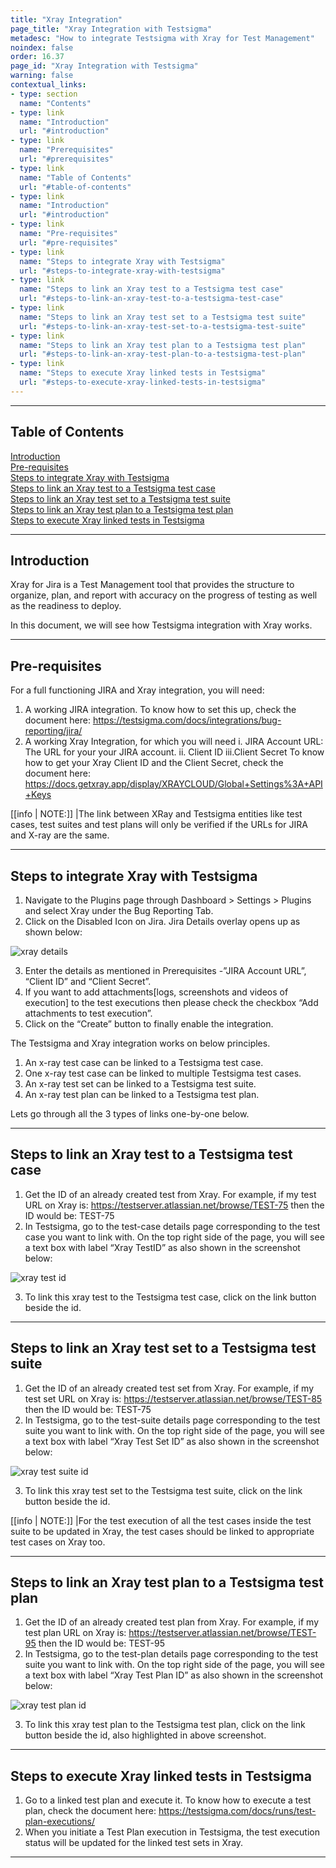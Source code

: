 ```yaml
---
title: "Xray Integration"
page_title: "Xray Integration with Testsigma"
metadesc: "How to integrate Testsigma with Xray for Test Management"
noindex: false
order: 16.37
page_id: "Xray Integration with Testsigma"
warning: false
contextual_links:
- type: section
  name: "Contents"
- type: link
  name: "Introduction"
  url: "#introduction"
- type: link
  name: "Prerequisites"
  url: "#prerequisites"
- type: link
  name: "Table of Contents"
  url: "#table-of-contents"
- type: link
  name: "Introduction"
  url: "#introduction"
- type: link
  name: "Pre-requisites"
  url: "#pre-requisites"
- type: link
  name: "Steps to integrate Xray with Testsigma"
  url: "#steps-to-integrate-xray-with-testsigma"
- type: link
  name: "Steps to link an Xray test to a Testsigma test case"
  url: "#steps-to-link-an-xray-test-to-a-testsigma-test-case"
- type: link
  name: "Steps to link an Xray test set to a Testsigma test suite"
  url: "#steps-to-link-an-xray-test-set-to-a-testsigma-test-suite"
- type: link
  name: "Steps to link an Xray test plan to a Testsigma test plan"
  url: "#steps-to-link-an-xray-test-plan-to-a-testsigma-test-plan"
- type: link
  name: "Steps to execute Xray linked tests in Testsigma"
  url: "#steps-to-execute-xray-linked-tests-in-testsigma"
---
```


---
## **Table of Contents**

[Introduction](https://testsigma.com/docs/integrations/bug-reporting/xray/#introduction)<br>
[Pre-requisites](#pre-requisites)<br>
[Steps to integrate Xray with Testsigma](https://testsigma.com/docs/integrations/bug-reporting/xray/#steps-to-integrate-xray-with-testsigma)<br>
[Steps to link an Xray test to a Testsigma test case](https://testsigma.com/docs/integrations/bug-reporting/xray/#steps-to-link-an-xray-test-to-a-testsigma-test-case)<br>
[Steps to link an Xray test set to a Testsigma test suite](https://testsigma.com/docs/integrations/bug-reporting/xray/#steps-to-link-an-xray-test-set-to-a-testsigma-test-suite)<br>
[Steps to link an Xray test plan to a Testsigma test plan](https://testsigma.com/docs/integrations/bug-reporting/xray/#steps-to-link-an-xray-test-plan-to-a-testsigma-test-plan)<br>
[Steps to execute Xray linked tests in Testsigma](https://testsigma.com/docs/integrations/bug-reporting/xray/#steps-to-execute-xray-linked-tests-in-testsigma)<br>

---
 
 
## **Introduction**
 
Xray for Jira is a Test Management tool that provides the structure to organize, plan, and report with accuracy on the progress of testing as well as the readiness to deploy.
 
In this document, we will see how Testsigma integration  with Xray works.

---
 
## **Pre-requisites**
 
For a full functioning JIRA and Xray integration, you will need:
1. A working JIRA integration. To know how to set this up, check the document here: https://testsigma.com/docs/integrations/bug-reporting/jira/
2. A working Xray Integration, for which you will need
  i.  JIRA Account URL: The URL for your your JIRA account.
  ii. Client ID
  iii.Client Secret
To know how to get your Xray Client ID and the Client Secret, check the document here: https://docs.getxray.app/display/XRAYCLOUD/Global+Settings%3A+API+Keys 
 
 
[[info | NOTE:]]
|The link between XRay and Testsigma entities like test cases, test suites and test plans will only be verified if the URLs for JIRA and X-ray are the same. 

---
 
## **Steps to integrate Xray with Testsigma**  
 
1. Navigate to the Plugins page through Dashboard > Settings > Plugins and select Xray under the Bug Reporting Tab.
2. Click on the Disabled Icon on Jira. Jira Details overlay opens up as shown below:
 
![xray details](https://s3.amazonaws.com/static-docs.testsigma.com/new_images/integrations/bug-reporting/xray/xray-details.png)

3. Enter the details as mentioned in Prerequisites -”JIRA Account URL”, “Client ID” and “Client Secret”. 
4. If you want to add attachments[logs, screenshots and videos of execution] to the test executions then please check the checkbox “Add attachments to test execution”.
5. Click on the “Create” button to finally enable the integration.
 
The Testsigma and Xray integration works on below principles.
 
1. An x-ray test case can be linked to a Testsigma test case.
2. One x-ray test case can be linked to multiple Testsigma test cases. 
3. An x-ray test set can be linked to a Testsigma test suite.
4. An x-ray test plan can be linked to a Testsigma test plan.
 
Lets go through all the 3 types of links one-by-one below.

---
 
## **Steps to link an Xray test to a Testsigma test case**

1. Get the ID of an already created test from Xray. For example, if my test URL on Xray is: https://testserver.atlassian.net/browse/TEST-75 then the ID would be: TEST-75
2. In Testsigma, go to the test-case details page corresponding to the test case you want to link with. On the top right side of the page, you will see a text box with label “Xray TestID” as also shown in the screenshot below: 
 
![xray test id](https://s3.amazonaws.com/static-docs.testsigma.com/new_images/integrations/bug-reporting/xray/xray-test-id.png)

3. To link this xray test to the Testsigma test case, click on the link button beside the id.
 
---
 
## **Steps to link an Xray test set to a Testsigma test suite**

1. Get the ID of an already created test set from Xray. For example, if my test set URL on Xray is: https://testserver.atlassian.net/browse/TEST-85  then the ID would be: TEST-75
2. In Testsigma, go to the test-suite details page corresponding to the test suite you want to link with. On the top right side of the page, you will see a text box with label “Xray Test Set ID” as also shown in the screenshot below:

![xray test suite id](https://s3.amazonaws.com/static-docs.testsigma.com/new_images/integrations/bug-reporting/xray/xray-testsuite-id.png)

3. To link this xray test set to the Testsigma test suite, click on the link button beside the id.

[[info | NOTE:]]
|For the test execution of all the test cases inside the test suite to be updated in Xray, the test cases should be linked to appropriate test cases on Xray too.
 
---
 
## **Steps to link an Xray test plan to a Testsigma test plan**
 
1. Get the ID of an already created test plan from Xray. For example, if my test plan URL on Xray is: https://testserver.atlassian.net/browse/TEST-95  then the ID would be: TEST-95
2. In Testsigma, go to the test-plan details page corresponding to the test suite you want to link with. On the top right side of the page, you will see a text box with label “Xray Test Plan ID” as also shown in the screenshot below:

![xray test plan id](https://s3.amazonaws.com/static-docs.testsigma.com/new_images/integrations/bug-reporting/xray/xray-testplan-id.png)

3. To link this xray test plan to the Testsigma test plan, click on the link button beside the id, also highlighted in above screenshot.

 
---
 
## **Steps to execute Xray linked tests in Testsigma**
 
1. Go to a linked test plan and execute it. To know how to execute a test plan, check the document here: https://testsigma.com/docs/runs/test-plan-executions/
2. When you initiate a Test Plan execution in Testsigma, the test execution status will be updated for the linked test sets in Xray.

---